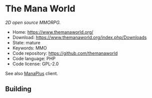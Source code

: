 # The Mana World

_2D open source MMORPG._

- Home: https://www.themanaworld.org/
- Download: https://www.themanaworld.org/index.php/Downloads
- State: mature
- Keywords: MMO
- Code repository: https://github.com/themanaworld
- Code language: PHP
- Code license: GPL-2.0

See also [ManaPlus](http://manaplus.org/) client.

## Building
